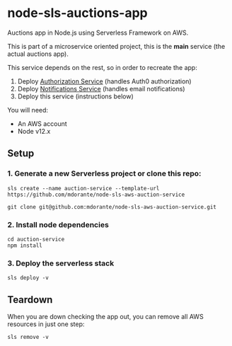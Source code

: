 # node-sls-auctions-app

Auctions app in Node.js using Serverless Framework on AWS.

This is part of a microservice oriented project, this is the **main** service (the actual auctions app).

This service depends on the rest, so in order to recreate the app:

1. Deploy [Authorization Service](https://github.com/mdorante/serverless-auth0-authorizer) (handles Auth0 authorization)
2. Deploy [Notifications Service](https://github.com/mdorante/node-sls-aws-notification-service) (handles email notifications)
3. Deploy this service (instructions below)

You will need:

- An AWS account
- Node v12.x

## Setup

### 1. Generate a new Serverless project or clone this repo:

```
sls create --name auction-service --template-url https://github.com/mdorante/node-sls-aws-auction-service
```

```
git clone git@github.com:mdorante/node-sls-aws-auction-service.git
```

### 2. Install node dependencies

```
cd auction-service
npm install
```

### 3. Deploy the serverless stack

```
sls deploy -v
```

## Teardown

When you are down checking the app out, you can remove all AWS resources in just one step:

```
sls remove -v
```
